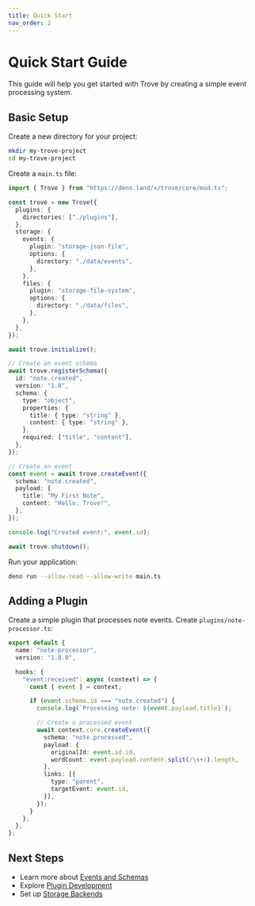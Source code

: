 ```yaml
---
title: Quick Start
nav_order: 2
---
```


# Quick Start Guide

This guide will help you get started with Trove by creating a simple event
processing system.

## Basic Setup

Create a new directory for your project:

```bash
mkdir my-trove-project
cd my-trove-project
```

Create a `main.ts` file:

```ts
import { Trove } from "https://deno.land/x/trove/core/mod.ts";

const trove = new Trove({
  plugins: {
    directories: ["./plugins"],
  },
  storage: {
    events: {
      plugin: "storage-json-file",
      options: {
        directory: "./data/events",
      },
    },
    files: {
      plugin: "storage-file-system",
      options: {
        directory: "./data/files",
      },
    },
  },
});

await trove.initialize();

// Create an event schema
await trove.registerSchema({
  id: "note.created",
  version: "1.0",
  schema: {
    type: "object",
    properties: {
      title: { type: "string" },
      content: { type: "string" },
    },
    required: ["title", "content"],
  },
});

// Create an event
const event = await trove.createEvent({
  schema: "note.created",
  payload: {
    title: "My First Note",
    content: "Hello, Trove!",
  },
});

console.log("Created event:", event.id);

await trove.shutdown();
```

Run your application:

```bash
deno run --allow-read --allow-write main.ts
```

## Adding a Plugin

Create a simple plugin that processes note events. Create
`plugins/note-processor.ts`:

```ts
export default {
  name: "note-processor",
  version: "1.0.0",

  hooks: {
    "event:received": async (context) => {
      const { event } = context;

      if (event.schema.id === "note.created") {
        console.log(`Processing note: ${event.payload.title}`);

        // Create a processed event
        await context.core.createEvent({
          schema: "note.processed",
          payload: {
            originalId: event.id.id,
            wordCount: event.payload.content.split(/\s+/).length,
          },
          links: [{
            type: "parent",
            targetEvent: event.id,
          }],
        });
      }
    },
  },
};
```

## Next Steps

- Learn more about [Events and Schemas](../concepts/events.md)
- Explore [Plugin Development](../plugins/creating-plugins.md)
- Set up [Storage Backends](../plugins/storage-plugins.md)
